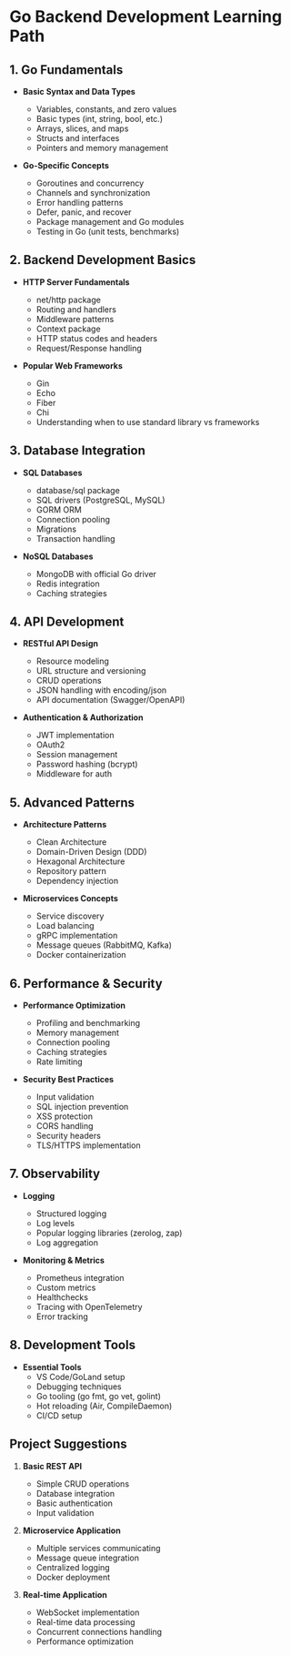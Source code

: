 # Go Backend Development Learning Path

## 1. Go Fundamentals
- **Basic Syntax and Data Types**
  - Variables, constants, and zero values
  - Basic types (int, string, bool, etc.)
  - Arrays, slices, and maps
  - Structs and interfaces
  - Pointers and memory management

- **Go-Specific Concepts**
  - Goroutines and concurrency
  - Channels and synchronization
  - Error handling patterns
  - Defer, panic, and recover
  - Package management and Go modules
  - Testing in Go (unit tests, benchmarks)

## 2. Backend Development Basics
- **HTTP Server Fundamentals**
  - net/http package
  - Routing and handlers
  - Middleware patterns
  - Context package
  - HTTP status codes and headers
  - Request/Response handling

- **Popular Web Frameworks**
  - Gin
  - Echo
  - Fiber
  - Chi
  - Understanding when to use standard library vs frameworks

## 3. Database Integration
- **SQL Databases**
  - database/sql package
  - SQL drivers (PostgreSQL, MySQL)
  - GORM ORM
  - Connection pooling
  - Migrations
  - Transaction handling

- **NoSQL Databases**
  - MongoDB with official Go driver
  - Redis integration
  - Caching strategies

## 4. API Development
- **RESTful API Design**
  - Resource modeling
  - URL structure and versioning
  - CRUD operations
  - JSON handling with encoding/json
  - API documentation (Swagger/OpenAPI)

- **Authentication & Authorization**
  - JWT implementation
  - OAuth2
  - Session management
  - Password hashing (bcrypt)
  - Middleware for auth

## 5. Advanced Patterns
- **Architecture Patterns**
  - Clean Architecture
  - Domain-Driven Design (DDD)
  - Hexagonal Architecture
  - Repository pattern
  - Dependency injection

- **Microservices Concepts**
  - Service discovery
  - Load balancing
  - gRPC implementation
  - Message queues (RabbitMQ, Kafka)
  - Docker containerization

## 6. Performance & Security
- **Performance Optimization**
  - Profiling and benchmarking
  - Memory management
  - Connection pooling
  - Caching strategies
  - Rate limiting

- **Security Best Practices**
  - Input validation
  - SQL injection prevention
  - XSS protection
  - CORS handling
  - Security headers
  - TLS/HTTPS implementation

## 7. Observability
- **Logging**
  - Structured logging
  - Log levels
  - Popular logging libraries (zerolog, zap)
  - Log aggregation

- **Monitoring & Metrics**
  - Prometheus integration
  - Custom metrics
  - Healthchecks
  - Tracing with OpenTelemetry
  - Error tracking

## 8. Development Tools
- **Essential Tools**
  - VS Code/GoLand setup
  - Debugging techniques
  - Go tooling (go fmt, go vet, golint)
  - Hot reloading (Air, CompileDaemon)
  - CI/CD setup

## Project Suggestions
1. **Basic REST API**
   - Simple CRUD operations
   - Database integration
   - Basic authentication
   - Input validation

2. **Microservice Application**
   - Multiple services communicating
   - Message queue integration
   - Centralized logging
   - Docker deployment

3. **Real-time Application**
   - WebSocket implementation
   - Real-time data processing
   - Concurrent connections handling
   - Performance optimization
